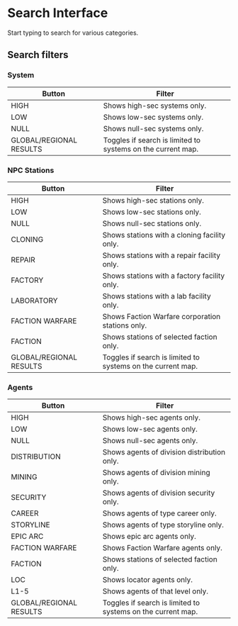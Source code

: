 # Search Interface
Start typing to search for various categories.
## Search filters
### System 
| Button | Filter |
|--|--|
| HIGH | Shows high-sec systems only. |
| LOW| Shows low-sec systems only. |
| NULL| Shows null-sec systems only. |
| GLOBAL/REGIONAL RESULTS | Toggles if search is limited to systems on the current map. |

### NPC Stations
| Button | Filter |
|--|--|
| HIGH | Shows high-sec stations only. |
| LOW| Shows low-sec stations only. |
| NULL| Shows null-sec stations only. |
| CLONING| Shows stations with a cloning facility only. |
| REPAIR| Shows stations with a repair facility only. |
| FACTORY| Shows stations with a factory facility only. |
| LABORATORY| Shows stations with a lab facility only. |
| FACTION WARFARE| Shows Faction Warfare corporation stations only. |
| FACTION| Shows stations of selected faction only. |
| GLOBAL/REGIONAL RESULTS | Toggles if search is limited to systems on the current map. |

### Agents 
| Button | Filter |
|--|--|
| HIGH | Shows high-sec agents only. |
| LOW| Shows low-sec agents only. |
| NULL| Shows null-sec agents only. |
| DISTRIBUTION| Shows agents of division distribution only. |
| MINING| Shows agents of division mining only. |
| SECURITY| Shows agents of division security only. |
| CAREER| Shows agents of type career only. |
| STORYLINE| Shows agents of type storyline only.  |
| EPIC ARC| Shows epic arc agents only. |
| FACTION WARFARE| Shows Faction Warfare agents only. |
| FACTION| Shows stations of selected faction only. |
| LOC| Shows locator agents only. |
| L1-5 | Shows agents of that level only. |
| GLOBAL/REGIONAL RESULTS | Toggles if search is limited to systems on the current map. |


<!--stackedit_data:
eyJoaXN0b3J5IjpbNjE1Mjg4NDIzLDg4ODU3MjQ5LC04NzIwNT
AyOF19
-->